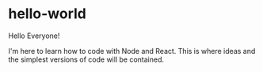 # hello-world

Hello Everyone!

I'm here to learn how to code with Node and React. This is where ideas and the simplest versions of code will be contained.
